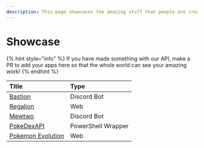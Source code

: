 ```yaml
---
description: This page showcases the amazing stuff that people are creating with our API!
---
```


# Showcase

{% hint style="info" %}
If you have made something with our API, make a PR to add your apps here so that the whole world can see your amazing work!
{% endhint %}

| Title | Type |
| :--- | :--- |
| [Bastion](https://bastion.traction.one) | Discord Bot |
| [Regalion](https://regalion.surge.sh) | Web |
| [Mewtwo](https://mewtwo-bot.carrd.co) | Discord Bot |
| [PokeDexAPI](https://github.com/Celerium/PokeDex-PowerShellWrapper) | PowerShell Wrapper |
| [Pokemon Evolution](https://pokemon-evolution.vercel.app/) | Web |

